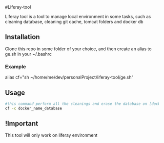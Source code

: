 #Liferay-tool

Liferay tool is a tool to manage local environment in some tasks, such as cleaning database, cleaning git cache, tomcat folders and docker db

## Installation

Clone this repo in some folder of your choice, and then create an alias to ge.sh in your ~/.bashrc

### Example

alias cf="sh ~/home/me/dev/personalProject/liferay-tool/ge.sh"

## Usage

```bash
#this command perform all the cleanings and erase the database on [docker_name_database] which is on a docker cotainer
cf -c docker_name_database

```

## !Important
This tool will only work on liferay environment